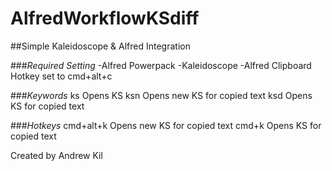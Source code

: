 # AlfredWorkflowKSdiff
##Simple Kaleidoscope &amp; Alfred Integration

###*Required Setting*
-Alfred Powerpack
-Kaleidoscope
-Alfred Clipboard Hotkey set to cmd+alt+c


###*Keywords*
ks           Opens KS
ksn          Opens new KS for copied text
ksd          Opens KS for copied text

###*Hotkeys*
cmd+alt+k    Opens new KS for copied text
cmd+k        Opens KS for copied text


Created by  Andrew Kil